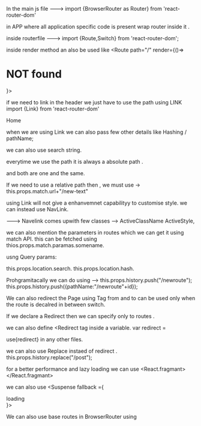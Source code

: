 In the main js file --->
import {BrowserRouter as Router} from 'react-router-dom'

in APP where all application specific code is present wrap router inside it .
 <Router>
     <App />
</Router>

inside routerfile --->
import {Route,Switch} from 'react-router-dom';

inside render method
        <Switch>
            <Route exact path="/" component={HomePage}></Route>
            <Route  path="/CalculatorPage" component={CalculatorPage}></Route>
             an also be used like 
             <Route path="/" render={()=><h1>NOT found</h1>}>
        </Switch>

if we need to link in the header we just have to use the path using LINK 
import {Link} from 'react-router-dom'
   <Link to="/" className="navbar-brand">
    Home
    </Link>

when we are using Link we can also pass few other details like Hashing / pathName;
<Link to={{
    pathName="",
    hash="#submit"    
}}>
we can also use search string.
<Link to={{
    pathName:"",
    hash:"#submit",
    Search:"?SomeValue" 
}}>

everytime we use the path it is always a absolute path .
<Link to={{
    pathName:"/new-text",
}}>
and 
<Link to={{
    pathName:"src/new/new-text",
}}>
both are one and the same.

If we need to use a relative path then , we must use ->
this.props.match.url+"/new-text"



using Link will not give a enhanvemnet capabilityy to customise style. we can instead use NavLink.
<Link> ---> <NavLink>
Navelink comes upwith few classes -->
ActiveClassName
ActiveStyle,



we can also mention the parameters in routes which we can get it using match API.
<route path="/:ID">
this can be fetched using thios.props.match.paramas.somename.

usng Query params:
<link to ="/my-path?start=5"> 
this.props.location.search.

<link to ="/my-path#hashValue"> 
this.props.location.hash.

Prohgramitacally we can do using -->
this.props.history.push("/newroute");
this.props.history.push({pathName:"/newroute"+id});



We can also redirect the Page using <Redirect> Tag 
<Redirect from="/" to="/newPost">
from and to can be used only when the route is decalred in between switch.

If we declare a Redirect then we can specify only to routes .
<Redirect to="/post">



we can also define <Redirect tag inside a variable.
var redirect =<Redirect to ="/new">


use{redirect} in any other files.



we can also use Replace instaed of redirect .
this.props.history.replace("/post");




for a better performance and lazy loading we can use 
<React.fragmant>
</React.fragmant>


we can also use 
<Suspense fallback ={<div>loading</div>}></Suspense>



We can also use base routes in BrowserRouter using 
<BrowserRout baseName="/">